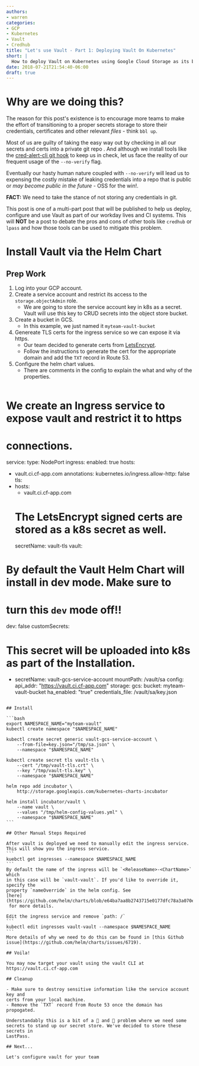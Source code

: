 ```yaml
---
authors:
- warren
categories:
- GCP
- Kubernetes
- Vault
- Credhub
title: "Let's use Vault - Part 1: Deploying Vault On Kubernetes"
short: |
  How to deploy Vault on Kubernetes using Google Cloud Storage as its backend
date: 2018-07-21T21:54:40-06:00
draft: true
---
```


# Why are we doing this?

The reason for this post's existence is to encourage more teams to make the
effort of transitioning to a proper secrets storage to store their credentials,
certificates and other relevant *files* - think `bbl up`.

Most of us are guilty of taking the easy way out by checking in all our
secrets and certs into a private git repo .  And although we install tools
like the [cred-alert-cli git
hook](https://github.com/pivotal-cf/git-hooks-core/blob/70f9b7dcd4b7ea0617a57d66f23c5716e2028f8e/README.md#installing-cred-alert-cli)
to keep us in check, let us face the reality of our frequent usage of the
`--no-verify` flag.

Eventually our hasty human nature coupled with `--no-verify` will lead us
to expensing the costly mistake of leaking credentials into a repo that is
public or *may become public in the future* - OSS for the win!.

**FACT:** We need to take the stance of not storing any credentials in git.

This post is one of a multi-part post that will be published to help us
deploy, configure and use Vault as part of our workday lives and CI systems.
This will **NOT** be a post to debate the pros and cons of other tools like
`credhub` or `lpass` and how those tools can be used to mitigate this problem.

# Install Vault via the Helm Chart
## Prep Work
1. Log into your GCP account.
1. Create a service account and restrict its access to the
   `storage.objectAdmin` role.
   - We are going to store the service account key
   in k8s as a secret. Vault will use this key to CRUD secrets into the object
store bucket.
1. Create a bucket in GCS.
   - In this example, we just named it `myteam-vault-bucket`
1. Genereate TLS certs for the ingress service so we can expose it via https.
   - Our team decided to generate certs from [LetsEncrypt](https://www.sslforfree.com/).
   - Follow the instructions to generate the cert for the appropriate domain
     and add the `TXT` record in Route 53.
1. Configure the helm chart values.
   - There are comments in the config to explain the what and why of the properties.

> ~~~yaml
# We create an Ingress service to expose vault and restrict it to https
# connections.
service:
  type: NodePort
ingress:
  enabled: true
  hosts:
  - vault.ci.cf-app.com
  annotations:
    kubernetes.io/ingress.allow-http: false
  tls:
  - hosts:
    - vault.ci.cf-app.com
    # The LetsEncrypt signed certs are stored as a k8s secret as well.
    secretName: vault-tls
vault:
  # By default the Vault Helm Chart will install in dev mode. Make sure to
  # turn this `dev` mode off!!
  dev: false
  customSecrets:
  # This secret will be uploaded into k8s as part of the Installation.
  - secretName: vault-gcs-service-account
    mountPath: /vault/sa
  config:
    api_addr: "https://vault.ci.cf-app.com"
    storage:
      gcs:
        bucket: myteam-vault-bucket
        ha_enabled: \"true\"
        credentials_file: /vault/sa/key.json
~~~

## Install

```bash
export NAMESPACE_NAME="myteam-vault"
kubectl create namespace "$NAMESPACE_NAME"

kubectl create secret generic vault-gcs-service-account \
    --from-file=key.json="/tmp/sa.json" \
    --namespace "$NAMESPACE_NAME"

kubectl create secret tls vault-tls \
    --cert "/tmp/vault-tls.crt" \
    --key "/tmp/vault-tls.key" \
    --namespace "$NAMESPACE_NAME"

helm repo add incubator \
    http://storage.googleapis.com/kubernetes-charts-incubator

helm install incubator/vault \
    --name vault \
    --values "/tmp/helm-config-values.yml" \
    --namespace "$NAMESPACE_NAME"
```

## Other Manual Steps Required

After vault is deployed we need to manually edit the ingress service.
This will show you the ingress service.
```
kuebctl get ingresses --namespace $NAMESPACE_NAME
```
By default the name of the ingress will be `<ReleaseName>-<ChartName>` which
in this case will be `vault-vault`. If you'd like to override it, specify the
property `nameOverride` in the helm config. See
[here](https://github.com/helm/charts/blob/e64ba7aa8b2743715e0177dfc78a3a070e3a2b2d/incubator/vault/templates/_helpers.tpl#L13)
 for more details.

Edit the ingress service and remove `path: /`
```
kubectl edit ingresses vault-vault --namespace $NAMESPACE_NAME
```
More details of why we need to do this can be found in [this Github
issue](https://github.com/helm/charts/issues/6719).

## Voila!

You may now target your vault using the vault CLI at
https://vault.ci.cf-app.com

## Cleanup

- Make sure to destroy sensitive information like the service account key and
certs from your local machine.
- Remove the `TXT` record from Route 53 once the domain has propogated.

Understandably this is a bit of a 🐔 and 🥚 problem where we need some
secrets to stand up our secret store. We've decided to store these secrets in
LastPass.

## Next...

Let's configure vault for your team
